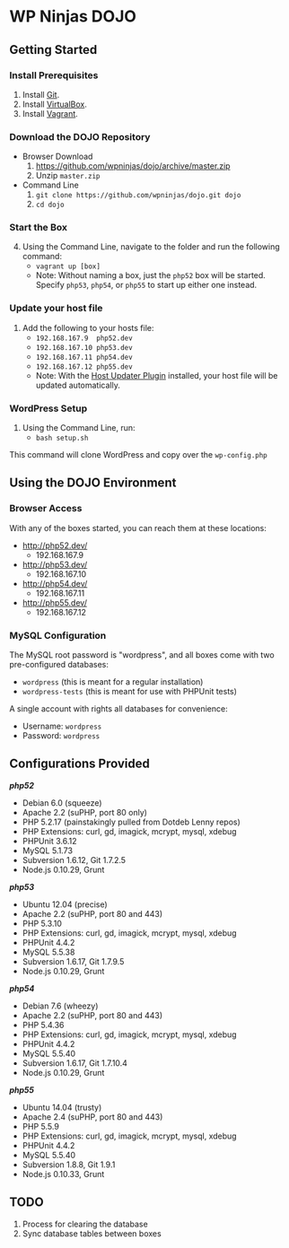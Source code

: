 # WP Ninjas DOJO

## Getting Started

### Install Prerequisites

1. Install [Git](http://git-scm.com/book/en/v2/Getting-Started-Installing-Git).
1. Install [VirtualBox](https://www.virtualbox.org/).
1. Install [Vagrant](http://www.vagrantup.com/).
   
### Download the DOJO Repository

* Browser Download
    1. https://github.com/wpninjas/dojo/archive/master.zip
    2.  Unzip `master.zip`
* Command Line
    1. `git clone https://github.com/wpninjas/dojo.git dojo`
    2. `cd dojo`
    
### Start the Box

4. Using the Command Line, navigate to the folder and run the following command:
    * `vagrant up [box]`
    * Note: Without naming a box, just the `php52` box will be started.
      Specify `php53`, `php54`, or `php55` to start up either one instead.
      
### Update your host file

1. Add the following to your hosts file:
    * `192.168.167.9  php52.dev`
    * `192.168.167.10 php53.dev`
    * `192.168.167.11 php54.dev`
    * `192.168.167.12 php55.dev`
    * Note: With the [Host Updater Plugin](https://github.com/cogitatio/vagrant-hostsupdater) installed, your host file will be updated automatically.
      
### WordPress Setup
1. Using the Command Line, run:
    * `bash setup.sh`

This command will clone WordPress and copy over the `wp-config.php`

## Using the DOJO Environment

### Browser Access

With any of the boxes started, you can reach them at these locations:

* http://php52.dev/
    * 192.168.167.9
* http://php53.dev/
    * 192.168.167.10
* http://php54.dev/
    * 192.168.167.11
* http://php55.dev/
    * 192.168.167.12

### MySQL Configuration

The MySQL root password is "wordpress", and all boxes
come with two pre-configured databases:

* `wordpress` (this is meant for a regular installation)
* `wordpress-tests` (this is meant for use with PHPUnit tests)

A single account with rights all databases for convenience:

* Username: `wordpress`
* Password: `wordpress`

## Configurations Provided

***php52***

* Debian 6.0 (squeeze)
* Apache 2.2 (suPHP, port 80 only)
* PHP 5.2.17 (painstakingly pulled from Dotdeb Lenny repos)
* PHP Extensions: curl, gd, imagick, mcrypt, mysql, xdebug
* PHPUnit 3.6.12
* MySQL 5.1.73
* Subversion 1.6.12, Git 1.7.2.5
* Node.js 0.10.29, Grunt

***php53***

* Ubuntu 12.04 (precise)
* Apache 2.2 (suPHP, port 80 and 443)
* PHP 5.3.10
* PHP Extensions: curl, gd, imagick, mcrypt, mysql, xdebug
* PHPUnit 4.4.2
* MySQL 5.5.38
* Subversion 1.6.17, Git 1.7.9.5
* Node.js 0.10.29, Grunt

***php54***

* Debian 7.6 (wheezy)
* Apache 2.2 (suPHP, port 80 and 443)
* PHP 5.4.36
* PHP Extensions: curl, gd, imagick, mcrypt, mysql, xdebug
* PHPUnit 4.4.2
* MySQL 5.5.40
* Subversion 1.6.17, Git 1.7.10.4
* Node.js 0.10.29, Grunt

***php55***

* Ubuntu 14.04 (trusty)
* Apache 2.4 (suPHP, port 80 and 443)
* PHP 5.5.9
* PHP Extensions: curl, gd, imagick, mcrypt, mysql, xdebug
* PHPUnit 4.4.2
* MySQL 5.5.40
* Subversion 1.8.8, Git 1.9.1
* Node.js 0.10.33, Grunt

## TODO

1. Process for clearing the database
1. Sync database tables between boxes
